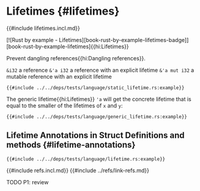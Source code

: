 # Lifetimes {#lifetimes}

{{#include lifetimes.incl.md}}

[![Rust by example - Lifetimes][book-rust-by-example-lifetimes-badge]][book-rust-by-example-lifetimes]{{hi:Lifetimes}}

Prevent dangling references{{hi:Dangling references}}.

`&i32`        a reference
`&'a i32`     a reference with an explicit lifetime
`&'a mut i32` a mutable reference with an explicit lifetime

```rust,editable
{{#include ../../deps/tests/language/static_lifetime.rs:example}}
```

The generic lifetime{{hi:Lifetimes}} `'a` will get the concrete lifetime that is equal to the smaller of the lifetimes of `x` and `y`:

```rust,editable
{{#include ../../deps/tests/language/generic_lifetime.rs:example}}
```

## Lifetime Annotations in Struct Definitions and methods {#lifetime-annotations}

```rust,editable
{{#include ../../deps/tests/language/lifetime.rs:example}}
```

{{#include refs.incl.md}}
{{#include ../refs/link-refs.md}}

<div class="hidden">
TODO P1: review
</div>

